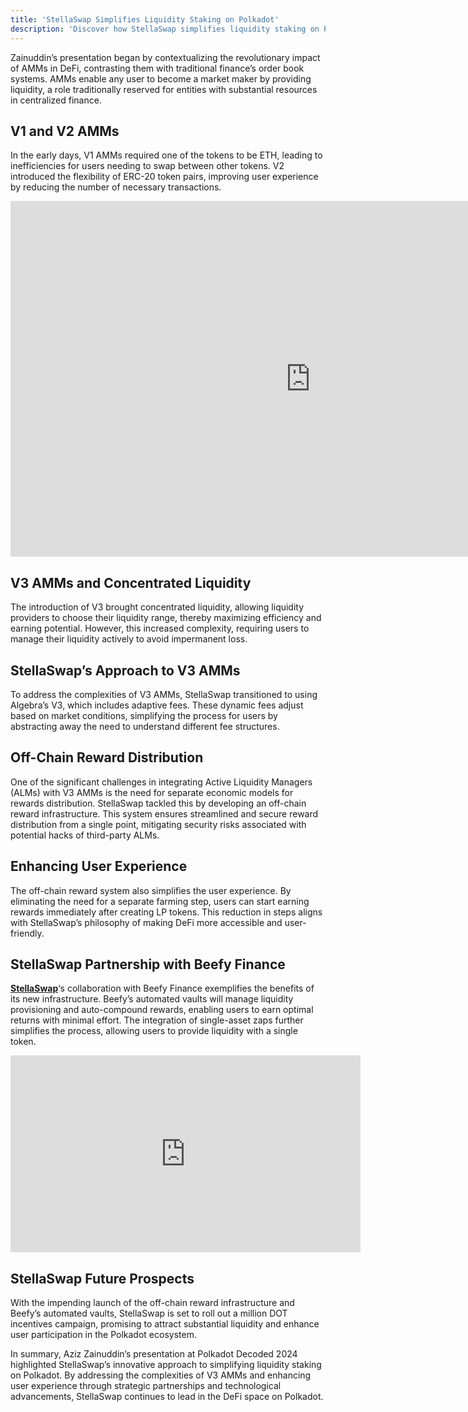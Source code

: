 ```yaml
---
title: 'StellaSwap Simplifies Liquidity Staking on Polkadot'
description: 'Discover how StellaSwap simplifies liquidity staking on Polkadot with innovative V3 AMMs and streamlined user experience.'
---
```


Zainuddin’s presentation began by contextualizing the revolutionary impact of AMMs in DeFi, contrasting them with traditional finance’s order book systems. AMMs enable any user to become a market maker by providing liquidity, a role traditionally reserved for entities with substantial resources in centralized finance.

V1 and V2 AMMs
--------------

In the early days, V1 AMMs required one of the tokens to be ETH, leading to inefficiencies for users needing to swap between other tokens. V2 introduced the flexibility of ERC-20 token pairs, improving user experience by reducing the number of necessary transactions.

<iframe allowfullscreen="allowfullscreen" frameborder="0" height="569" src="https://docs.google.com/presentation/d/e/2PACX-1vRc6_OQWSDQNNwBAirTfG5ls0KGJolI70MjZS1HucMITR7vvimdeY-J_CSGVuhz4Qz8rfVrqHi3EZ9B/embed?start=false&loop=false&delayms=60000" width="960"></iframe>

V3 AMMs and Concentrated Liquidity
----------------------------------

The introduction of V3 brought concentrated liquidity, allowing liquidity providers to choose their liquidity range, thereby maximizing efficiency and earning potential. However, this increased complexity, requiring users to manage their liquidity actively to avoid impermanent loss.

StellaSwap’s Approach to V3 AMMs
--------------------------------

To address the complexities of V3 AMMs, StellaSwap transitioned to using Algebra’s V3, which includes adaptive fees. These dynamic fees adjust based on market conditions, simplifying the process for users by abstracting away the need to understand different fee structures.

Off-Chain Reward Distribution
-----------------------------

One of the significant challenges in integrating Active Liquidity Managers (ALMs) with V3 AMMs is the need for separate economic models for rewards distribution. StellaSwap tackled this by developing an off-chain reward infrastructure. This system ensures streamlined and secure reward distribution from a single point, mitigating security risks associated with potential hacks of third-party ALMs.

Enhancing User Experience
-------------------------

The off-chain reward system also simplifies the user experience. By eliminating the need for a separate farming step, users can start earning rewards immediately after creating LP tokens. This reduction in steps aligns with StellaSwap’s philosophy of making DeFi more accessible and user-friendly.

StellaSwap Partnership with Beefy Finance
-----------------------------------------

[**StellaSwap**](https://dablock.com/dapps/stellaswap/)‘s collaboration with Beefy Finance exemplifies the benefits of its new infrastructure. Beefy’s automated vaults will manage liquidity provisioning and auto-compound rewards, enabling users to earn optimal returns with minimal effort. The integration of single-asset zaps further simplifies the process, allowing users to provide liquidity with a single token.

<iframe allowfullscreen="allowfullscreen" frameborder="0" height="315" src="https://www.youtube.com/embed/BuhZGTwYItg?si=HBgd39inJfQn6rtC" title="YouTube video player" width="560"></iframe>

StellaSwap Future Prospects
---------------------------

With the impending launch of the off-chain reward infrastructure and Beefy’s automated vaults, StellaSwap is set to roll out a million DOT incentives campaign, promising to attract substantial liquidity and enhance user participation in the Polkadot ecosystem.

In summary, Aziz Zainuddin’s presentation at Polkadot Decoded 2024 highlighted StellaSwap’s innovative approach to simplifying liquidity staking on Polkadot. By addressing the complexities of V3 AMMs and enhancing user experience through strategic partnerships and technological advancements, StellaSwap continues to lead in the DeFi space on Polkadot.